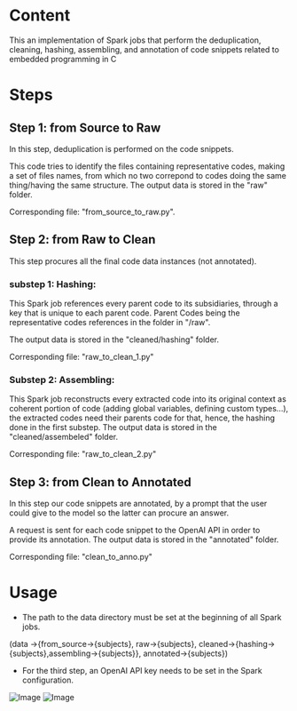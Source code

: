 # Content
This an implementation of Spark jobs that perform the deduplication, cleaning, hashing, assembling, and annotation of code snippets related to embedded programming in C

# Steps
## Step 1: from Source to Raw
In this step, deduplication is performed on the code snippets.

This code tries to identify the files containing representative codes, making a set of files names, from which no two correpond to codes doing the same thing/having the same structure. 
The output data is stored in the "raw" folder. 

Corresponding file: "from_source_to_raw.py".

## Step 2: from Raw to Clean
This step procures all the final code data instances (not annotated).
### substep 1: Hashing:
This Spark job references every parent code to its subsidiaries, through a key that is unique to each parent code.
Parent Codes being the representative codes references in the folder in "/raw".

The output data is stored in the "cleaned/hashing" folder. 

Corresponding file: "raw_to_clean_1.py"

### Substep 2: Assembling: 
This Spark job reconstructs every extracted code into its original context as coherent portion of code (adding global variables, defining custom types...), the extracted codes need their parents code for that, hence, the hashing done in the first substep.
The output data is stored in the "cleaned/assembeled" folder. 

Corresponding file: "raw_to_clean_2.py"


## Step 3: from Clean to Annotated
In this step our code snippets are annotated, by a prompt that the user could give to the model so the latter can procure an answer.

A request is sent for each code snippet to the OpenAI API in order to provide its annotation.
The output data is stored in the "annotated" folder.

Corresponding file: "clean_to_anno.py"

# Usage
- The path to the data directory must be set at the beginning of all Spark jobs.

(data ->{from_source->{subjects}, raw->{subjects}, cleaned->{hashing->{subjects},assembling->{subjects}}, annotated->{subjects})

- For the third step, an OpenAI API key needs to be set in the Spark configuration.

![Image](images/example.jpg)
![Image](images/example.jpg)

